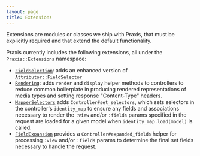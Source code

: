 ```yaml
---
layout: page
title: Extensions
---
```


Extensions are modules or classes we ship with Praxis, that must be explicitly required and that extend the default functionality.

Praxis currently includes the following extensions, all under the `Praxis::Extensions`
namespace:

  * [`FieldSelection`](./field_selection): adds an enhanced version of [`Attributor::FieldSelector`](https://github.com/rightscale/attributor/wiki/FieldSelector)
  * [`Rendering`](./rendering): adds `render` and `display` helper methods to controllers to
reduce common boilerplate in producing rendered representations of media types
and setting response "Content-Type" headers.
  * [`MapperSelectors`](./mapper_selectors) adds `Controller#set_selectors`, which sets selectors
  in the controller's `identity_map` to ensure any fields and associations
  necessary to render the `:view` and/or `:fields` params specified in the
  request are loaded for a given model when `identity_map.load(model)` is called.
  * [`FieldExpansion`](./field_expansion) provides a `Controller#expanded_fields` helper for
processing `:view` and/or `:fields` params to determine the final set fields
necessary to handle the request.
